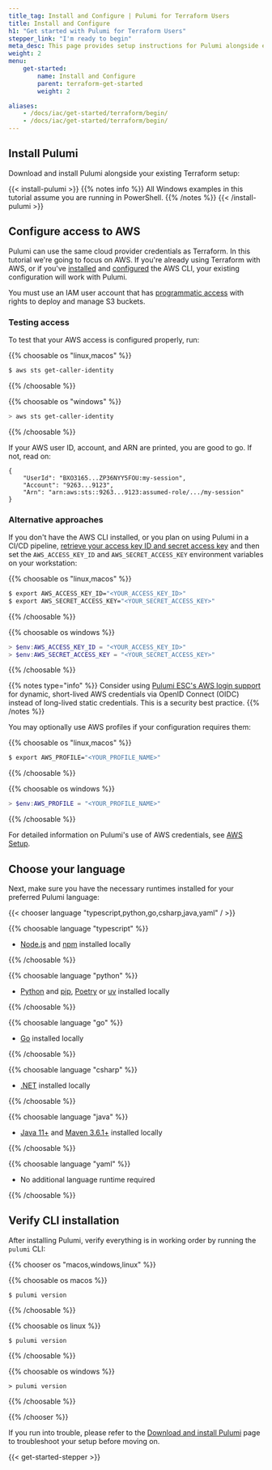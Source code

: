 ```yaml
---
title_tag: Install and Configure | Pulumi for Terraform Users
title: Install and Configure
h1: "Get started with Pulumi for Terraform Users"
stepper_link: "I'm ready to begin"
meta_desc: This page provides setup instructions for Pulumi alongside existing Terraform infrastructure.
weight: 2
menu:
    get-started:
        name: Install and Configure
        parent: terraform-get-started
        weight: 2

aliases:
    - /docs/iac/get-started/terraform/begin/
    - /docs/iac/get-started/terraform/begin/
---
```


## Install Pulumi

Download and install Pulumi alongside your existing Terraform setup:

{{< install-pulumi >}}
{{% notes info %}}
All Windows examples in this tutorial assume you are running in PowerShell.
{{% /notes %}}
{{< /install-pulumi >}}

## Configure access to AWS

Pulumi can use the same cloud provider credentials as Terraform. In this tutorial we're going to focus on AWS.
If you're already using Terraform with AWS, or if you've <a href="https://docs.aws.amazon.com/cli/latest/userguide/cli-chap-install.html" target="_blank">installed</a> and <a href="https://docs.aws.amazon.com/cli/latest/userguide/cli-chap-configure.html" target="_blank">configured</a> the AWS CLI, your existing configuration will work with Pulumi.

You must use an IAM user account that has [programmatic access](https://docs.aws.amazon.com/IAM/latest/UserGuide/security-creds-programmatic-access.html) with rights to deploy and manage S3 buckets.

### Testing access

To test that your AWS access is configured properly, run:

{{% choosable os "linux,macos" %}}

```bash
$ aws sts get-caller-identity
```

{{% /choosable %}}

{{% choosable os "windows" %}}

```powershell
> aws sts get-caller-identity
```

{{% /choosable %}}

If your AWS user ID, account, and ARN are printed, you are good to go. If not, read on:

```
{
    "UserId": "BXO3165...ZP36NYY5FOU:my-session",
    "Account": "9263...9123",
    "Arn": "arn:aws:sts::9263...9123:assumed-role/.../my-session"
}
```

### Alternative approaches

If you don't have the AWS CLI installed, or you plan on using Pulumi in a CI/CD pipeline, <a href="https://docs.aws.amazon.com/general/latest/gr/aws-sec-cred-types.html#access-keys-and-secret-access-keys" target="_blank">retrieve your access key ID and secret access key</a> and then set the `AWS_ACCESS_KEY_ID` and `AWS_SECRET_ACCESS_KEY` environment variables on your workstation:

{{% choosable os "linux,macos" %}}

```bash
$ export AWS_ACCESS_KEY_ID="<YOUR_ACCESS_KEY_ID>"
$ export AWS_SECRET_ACCESS_KEY="<YOUR_SECRET_ACCESS_KEY>"
```

{{% /choosable %}}

{{% choosable os windows %}}

```powershell
> $env:AWS_ACCESS_KEY_ID = "<YOUR_ACCESS_KEY_ID>"
> $env:AWS_SECRET_ACCESS_KEY = "<YOUR_SECRET_ACCESS_KEY>"
```

{{% /choosable %}}

{{% notes type="info" %}}
Consider using [Pulumi ESC's AWS login support](/docs/esc/integrations/dynamic-login-credentials/aws-login) for dynamic,
short-lived AWS credentials via OpenID Connect (OIDC) instead of long-lived static credentials. This is a security best practice.
{{% /notes %}}

You may optionally use AWS profiles if your configuration requires them:

{{% choosable os "linux,macos" %}}

```bash
$ export AWS_PROFILE="<YOUR_PROFILE_NAME>"
```

{{% /choosable %}}

{{% choosable os windows %}}

```powershell
> $env:AWS_PROFILE = "<YOUR_PROFILE_NAME>"
```

{{% /choosable %}}

For detailed information on Pulumi's use of AWS credentials, see [AWS Setup](/registry/packages/aws/installation-configuration/).

## Choose your language

Next, make sure you have the necessary runtimes installed for your preferred Pulumi language:

{{< chooser language "typescript,python,go,csharp,java,yaml" / >}}

{{% choosable language "typescript" %}}

* <a href="https://nodejs.org/en/download" target="_blank">Node.js</a> and <a href="https://www.npmjs.com/package/npm" target="_blank">npm</a> installed locally

{{% /choosable %}}

{{% choosable language "python" %}}

* <a href="https://www.python.org/downloads/" target="_blank">Python</a> and <a href="https://pip.pypa.io/en/stable/installation/">pip</a>, <a href="https://python-poetry.org/docs/" target="_blank">Poetry</a> or <a href="https://docs.astral.sh/uv/getting-started/installation/" target="_blank">uv</a> installed locally

{{% /choosable %}}

{{% choosable language "go" %}}

* <a href="https://go.dev/doc/install" target="_blank">Go</a> installed locally

{{% /choosable %}}

{{% choosable language "csharp" %}}

* <a href="https://dotnet.microsoft.com/en-us/download/dotnet" target="_blank">.NET</a> installed locally

{{% /choosable %}}

{{% choosable language "java" %}}

* <a href="https://www.oracle.com/java/technologies/downloads/" target="_blank">Java 11+</a> and <a href="https://maven.apache.org/install.html" target="_blank">Maven 3.6.1+</a> installed locally

{{% /choosable %}}

{{% choosable language "yaml" %}}

* No additional language runtime required

{{% /choosable %}}

## Verify CLI installation

After installing Pulumi, verify everything is in working order by running the `pulumi` CLI:

{{% chooser os "macos,windows,linux" %}}

{{% choosable os macos %}}

<div class="highlight">
   <pre class="chroma"><code class="language-bash" data-lang="bash" data-track="install-pulumi-macos-version">$ pulumi version</code></pre>
</div>

{{% /choosable %}}

{{% choosable os linux %}}

<div class="highlight">
   <pre class="chroma"><code class="language-bash" data-lang="bash" data-track="install-pulumi-linux-version">$ pulumi version</code></pre>
</div>

{{% /choosable %}}

{{% choosable os windows %}}

<div class="highlight">
   <pre class="chroma"><code class="language-bash" data-lang="bash" data-track="install-pulumi-windows-version">&gt; pulumi version</code></pre>
</div>

{{% /choosable %}}

{{% /chooser %}}

If you run into trouble, please refer to the [Download and install Pulumi](/docs/iac/download-install/) page to troubleshoot your setup before moving on.

{{< get-started-stepper >}}
